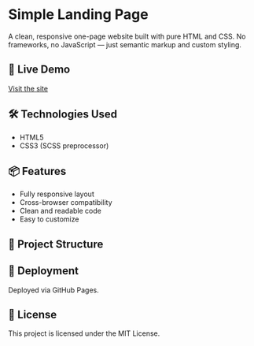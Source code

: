 # Simple Landing Page

A clean, responsive one-page website built with pure HTML and CSS. No frameworks, no JavaScript — just semantic markup and custom styling.

## 🔗 Live Demo

[Visit the site](https://oleg998.github.io/catademy/)

## 🛠️ Technologies Used

- HTML5
- CSS3 (SCSS preprocessor)

## 📦 Features

- Fully responsive layout
- Cross-browser compatibility
- Clean and readable code
- Easy to customize

## 📁 Project Structure


## 🚀 Deployment

Deployed via GitHub Pages.

## 📄 License

This project is licensed under the MIT License.
